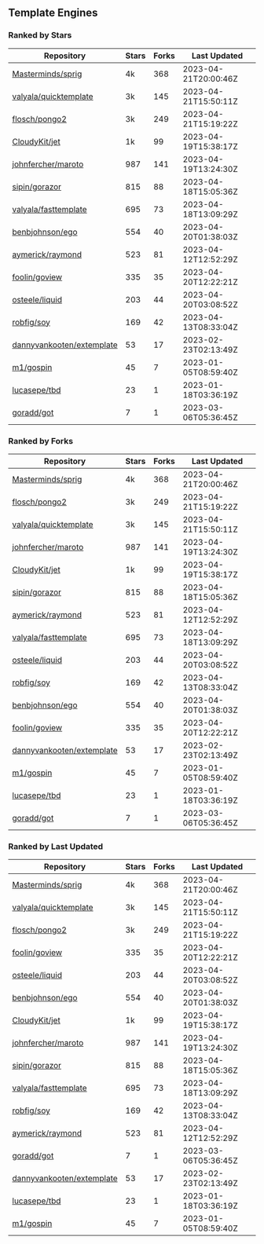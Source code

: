 ## Template Engines

### Ranked by Stars

| Repository | Stars | Forks | Last Updated |
|------------|-------|-------|--------------|
| [Masterminds/sprig](https://github.com/Masterminds/sprig) | 4k | 368 | 2023-04-21T20:00:46Z |
| [valyala/quicktemplate](https://github.com/valyala/quicktemplate) | 3k | 145 | 2023-04-21T15:50:11Z |
| [flosch/pongo2](https://github.com/flosch/pongo2) | 3k | 249 | 2023-04-21T15:19:22Z |
| [CloudyKit/jet](https://github.com/CloudyKit/jet) | 1k | 99 | 2023-04-19T15:38:17Z |
| [johnfercher/maroto](https://github.com/johnfercher/maroto) | 987 | 141 | 2023-04-19T13:24:30Z |
| [sipin/gorazor](https://github.com/sipin/gorazor) | 815 | 88 | 2023-04-18T15:05:36Z |
| [valyala/fasttemplate](https://github.com/valyala/fasttemplate) | 695 | 73 | 2023-04-18T13:09:29Z |
| [benbjohnson/ego](https://github.com/benbjohnson/ego) | 554 | 40 | 2023-04-20T01:38:03Z |
| [aymerick/raymond](https://github.com/aymerick/raymond) | 523 | 81 | 2023-04-12T12:52:29Z |
| [foolin/goview](https://github.com/foolin/goview) | 335 | 35 | 2023-04-20T12:22:21Z |
| [osteele/liquid](https://github.com/osteele/liquid) | 203 | 44 | 2023-04-20T03:08:52Z |
| [robfig/soy](https://github.com/robfig/soy) | 169 | 42 | 2023-04-13T08:33:04Z |
| [dannyvankooten/extemplate](https://github.com/dannyvankooten/extemplate) | 53 | 17 | 2023-02-23T02:13:49Z |
| [m1/gospin](https://github.com/m1/gospin) | 45 | 7 | 2023-01-05T08:59:40Z |
| [lucasepe/tbd](https://github.com/lucasepe/tbd) | 23 | 1 | 2023-01-18T03:36:19Z |
| [goradd/got](https://github.com/goradd/got) | 7 | 1 | 2023-03-06T05:36:45Z |

### Ranked by Forks

| Repository | Stars | Forks | Last Updated |
|------------|-------|-------|--------------|
| [Masterminds/sprig](https://github.com/Masterminds/sprig) | 4k | 368 | 2023-04-21T20:00:46Z |
| [flosch/pongo2](https://github.com/flosch/pongo2) | 3k | 249 | 2023-04-21T15:19:22Z |
| [valyala/quicktemplate](https://github.com/valyala/quicktemplate) | 3k | 145 | 2023-04-21T15:50:11Z |
| [johnfercher/maroto](https://github.com/johnfercher/maroto) | 987 | 141 | 2023-04-19T13:24:30Z |
| [CloudyKit/jet](https://github.com/CloudyKit/jet) | 1k | 99 | 2023-04-19T15:38:17Z |
| [sipin/gorazor](https://github.com/sipin/gorazor) | 815 | 88 | 2023-04-18T15:05:36Z |
| [aymerick/raymond](https://github.com/aymerick/raymond) | 523 | 81 | 2023-04-12T12:52:29Z |
| [valyala/fasttemplate](https://github.com/valyala/fasttemplate) | 695 | 73 | 2023-04-18T13:09:29Z |
| [osteele/liquid](https://github.com/osteele/liquid) | 203 | 44 | 2023-04-20T03:08:52Z |
| [robfig/soy](https://github.com/robfig/soy) | 169 | 42 | 2023-04-13T08:33:04Z |
| [benbjohnson/ego](https://github.com/benbjohnson/ego) | 554 | 40 | 2023-04-20T01:38:03Z |
| [foolin/goview](https://github.com/foolin/goview) | 335 | 35 | 2023-04-20T12:22:21Z |
| [dannyvankooten/extemplate](https://github.com/dannyvankooten/extemplate) | 53 | 17 | 2023-02-23T02:13:49Z |
| [m1/gospin](https://github.com/m1/gospin) | 45 | 7 | 2023-01-05T08:59:40Z |
| [lucasepe/tbd](https://github.com/lucasepe/tbd) | 23 | 1 | 2023-01-18T03:36:19Z |
| [goradd/got](https://github.com/goradd/got) | 7 | 1 | 2023-03-06T05:36:45Z |

### Ranked by Last Updated

| Repository | Stars | Forks | Last Updated |
|------------|-------|-------|--------------|
| [Masterminds/sprig](https://github.com/Masterminds/sprig) | 4k | 368 | 2023-04-21T20:00:46Z |
| [valyala/quicktemplate](https://github.com/valyala/quicktemplate) | 3k | 145 | 2023-04-21T15:50:11Z |
| [flosch/pongo2](https://github.com/flosch/pongo2) | 3k | 249 | 2023-04-21T15:19:22Z |
| [foolin/goview](https://github.com/foolin/goview) | 335 | 35 | 2023-04-20T12:22:21Z |
| [osteele/liquid](https://github.com/osteele/liquid) | 203 | 44 | 2023-04-20T03:08:52Z |
| [benbjohnson/ego](https://github.com/benbjohnson/ego) | 554 | 40 | 2023-04-20T01:38:03Z |
| [CloudyKit/jet](https://github.com/CloudyKit/jet) | 1k | 99 | 2023-04-19T15:38:17Z |
| [johnfercher/maroto](https://github.com/johnfercher/maroto) | 987 | 141 | 2023-04-19T13:24:30Z |
| [sipin/gorazor](https://github.com/sipin/gorazor) | 815 | 88 | 2023-04-18T15:05:36Z |
| [valyala/fasttemplate](https://github.com/valyala/fasttemplate) | 695 | 73 | 2023-04-18T13:09:29Z |
| [robfig/soy](https://github.com/robfig/soy) | 169 | 42 | 2023-04-13T08:33:04Z |
| [aymerick/raymond](https://github.com/aymerick/raymond) | 523 | 81 | 2023-04-12T12:52:29Z |
| [goradd/got](https://github.com/goradd/got) | 7 | 1 | 2023-03-06T05:36:45Z |
| [dannyvankooten/extemplate](https://github.com/dannyvankooten/extemplate) | 53 | 17 | 2023-02-23T02:13:49Z |
| [lucasepe/tbd](https://github.com/lucasepe/tbd) | 23 | 1 | 2023-01-18T03:36:19Z |
| [m1/gospin](https://github.com/m1/gospin) | 45 | 7 | 2023-01-05T08:59:40Z |

